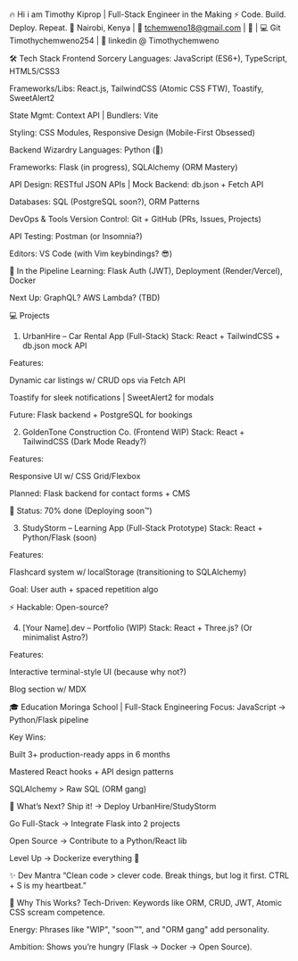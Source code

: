 🔥 Hi i am Timothy Kiprop | Full-Stack Engineer in the Making
⚡ Code. Build. Deploy. Repeat.
📍 Nairobi, Kenya | 📧 tchemweno18@gmail.com | 🚀  | 💻 Git Timothychemweno254 | 🔗 linkedin @ Timothychemweno

🛠️ Tech Stack
Frontend Sorcery
Languages: JavaScript (ES6+), TypeScript, HTML5/CSS3

Frameworks/Libs: React.js, TailwindCSS (Atomic CSS FTW), Toastify, SweetAlert2

State Mgmt: Context API | Bundlers: Vite

Styling: CSS Modules, Responsive Design (Mobile-First Obsessed)

Backend Wizardry
Languages: Python (🐍)

Frameworks: Flask (in progress), SQLAlchemy (ORM Mastery)

API Design: RESTful JSON APIs | Mock Backend: db.json + Fetch API

Databases: SQL (PostgreSQL soon?), ORM Patterns

DevOps & Tools
Version Control: Git + GitHub (PRs, Issues, Projects)

API Testing: Postman (or Insomnia?)

Editors: VS Code (with Vim keybindings? 😎)

🚀 In the Pipeline
Learning: Flask Auth (JWT), Deployment (Render/Vercel), Docker

Next Up: GraphQL? AWS Lambda? (TBD)

💻 Projects
1. UrbanHire – Car Rental App (Full-Stack)
Stack: React + TailwindCSS + db.json mock API

Features:

Dynamic car listings w/ CRUD ops via Fetch API

Toastify for sleek notifications | SweetAlert2 for modals

Future: Flask backend + PostgreSQL for bookings


2. GoldenTone Construction Co. (Frontend WIP)
Stack: React + TailwindCSS (Dark Mode Ready?)

Features:

Responsive UI w/ CSS Grid/Flexbox

Planned: Flask backend for contact forms + CMS

🚧 Status: 70% done (Deploying soon™)

3. StudyStorm – Learning App (Full-Stack Prototype)
Stack: React + Python/Flask (soon)

Features:

Flashcard system w/ localStorage (transitioning to SQLAlchemy)

Goal: User auth + spaced repetition algo

⚡ Hackable: Open-source?

4. [Your Name].dev – Portfolio (WIP)
Stack: React + Three.js? (Or minimalist Astro?)

Features:

Interactive terminal-style UI (because why not?)

Blog section w/ MDX

🎓 Education
Moringa School | Full-Stack Engineering
Focus: JavaScript → Python/Flask pipeline

Key Wins:

Built 3+ production-ready apps in 6 months

Mastered React hooks + API design patterns

SQLAlchemy > Raw SQL (ORM gang)

📌 What’s Next?
Ship it! → Deploy UrbanHire/StudyStorm

Go Full-Stack → Integrate Flask into 2 projects

Open Source → Contribute to a Python/React lib

Level Up → Dockerize everything 🐳

✨ Dev Mantra
“Clean code > clever code. Break things, but log it first. CTRL + S is my heartbeat.”

🎯 Why This Works?
Tech-Driven: Keywords like ORM, CRUD, JWT, Atomic CSS scream competence.

Energy: Phrases like "WIP", "soon™", and "ORM gang" add personality.

Ambition: Shows you’re hungry (Flask → Docker → Open Source).
